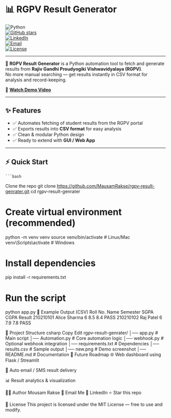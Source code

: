 # 📊 RGPV Result Generator

![Python](https://img.shields.io/badge/Python-3.9%2B-blue?logo=python)  
[![GitHub stars](https://img.shields.io/github/stars/MausamRakse/rgpv-result-genrater?style=social)](https://github.com/MausamRakse/rgpv-result-genrater/stargazers)  
[![LinkedIn](https://img.shields.io/badge/LinkedIn-Connect-blue?logo=linkedin)](https://www.linkedin.com/in/mousam-rakse)  
[![Email](https://img.shields.io/badge/Email-Contact-red?logo=gmail)](mailto:mousamrakse@gmail.com)  
[![License](https://img.shields.io/badge/License-MIT-green.svg)](LICENSE)  

---

🚀 **RGPV Result Generator** is a Python automation tool to fetch and generate results from **Rajiv Gandhi Proudyogiki Vishwavidyalaya (RGPV)**.  
No more manual searching — get results instantly in CSV format for analysis and record-keeping.  

🎥 **[Watch Demo Video](https://drive.google.com/file/d/1-cY08hJy0YjFlRcU3DcEHp3hrRKbSJEn/view?usp=sharing)**  




---

## ✨ Features
- ✅ Automates fetching of student results from the RGPV portal  
- ✅ Exports results into **CSV format** for easy analysis  
- ✅ Clean & modular Python design  
- ✅ Ready to extend with **GUI / Web App**  

---

## ⚡ Quick Start

    ```bash
 Clone the repo
git clone https://github.com/MausamRakse/rgpv-result-genrater.git
cd rgpv-result-genrater

# Create virtual environment (recommended)
python -m venv venv
source venv/bin/activate   # Linux/Mac
venv\Scripts\activate      # Windows

# Install dependencies
pip install -r requirements.txt

# Run the script
python app.py
📝 Example Output (CSV)
Roll No.	Name	Semester	SGPA	CGPA	Result
210210101	Alice Sharma	6	8.5	8.4	PASS
210210102	Raj Patel	6	7.9	7.8	PASS

📂 Project Structure
csharp
Copy
Edit
rgpv-result-genrater/
│── app.py             # Main script
│── Automation.py      # Core automation logic
│── webhook.py         # Optional webhook integration
│── requirements.txt   # Dependencies
│── results.csv        # Sample output
│── new.png            # Demo screenshot
│── README.md          # Documentation
🔮 Future Roadmap
🌐 Web dashboard using Flask / Streamlit

📧 Auto email / SMS result delivery

📊 Result analytics & visualization

👩‍💻 Author
Mousam Rakse
📧 Email Me
🔗 LinkedIn
⭐ Star this repo

📜 License
This project is licensed under the MIT License — free to use and modify.

